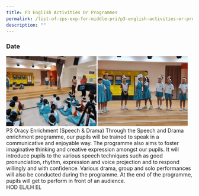 ```yaml
---
title: P3 English Activities Or Programmes
permalink: /list-of-zps-exp-for-middle-pri/p3-english-activities-or-programmes/
description: ""
---
```

### **Date**
![](/images/Middle%20Primary%20Experience/2023%20p3%20speech%20and%20drama.gif)
<br>P3 Oracy Enrichment (Speech &amp; Drama) Through the Speech and Drama enrichment programme, our pupils will be trained to speak in a communicative and enjoyable way. The programme also aims to foster imaginative thinking and creative expression amongst our pupils. It will introduce pupils to the various speech techniques such as good pronunciation, rhythm, expression and voice projection and to respond willingly and with confidence. Various drama, group and solo performances will also be conducted during the programme. At the end of the programme, pupils will get to perform in front of an audience.<br>HOD EL/LH EL